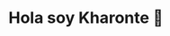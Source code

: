 # Hola soy Kharonte 👋
<!--
## ¿Quién soy? 👨‍💻

Me gusta la informática y esas cosas, el GitHub será principalmente para subir mis proyectos de todo ámbito relacionado con la informática y compartir tanto teoría como práctica con el que la quiera. También subiré alguna herramienta que otra que sea útil. ✌️
Poco a poco iré complementando esto con más cosas.

## Ambiciones
Las principales ramas que estoy centrado es la ciberseguridad(incluyendo Linux y redes) y por ello me estoy preparándome la certificación del eJPTv2 y adicionalmente para las del LPI.



---Siempre hay otro secreto---





<!--
**Kharonte99/kharonte99** is a ✨ _special_ ✨ repository because its `README.md` (this file) appears on your GitHub profile.

Here are some ideas to get you started:

- 🔭 I’m currently working on ...
- 🌱 I’m currently learning ...
- 👯 I’m looking to collaborate on ...
- 🤔 I’m looking for help with ...
- 💬 Ask me about ...
- 📫 How to reach me: ...
- 😄 Pronouns: ...
- ⚡ Fun fact: ...
-->
